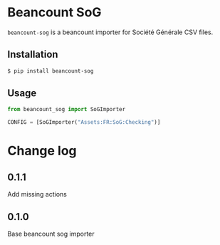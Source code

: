 # Beancount SoG

`beancount-sog` is a beancount importer for Société Générale CSV files.

## Installation

```sh
$ pip install beancount-sog
```

## Usage

```python
from beancount_sog import SoGImporter

CONFIG = [SoGImporter("Assets:FR:SoG:Checking")]
```

# Change log

## 0.1.1

Add missing actions

## 0.1.0

Base beancount sog importer
